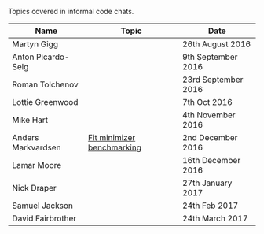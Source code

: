 Topics covered in informal code chats.

Name | Topic | Date
--- | --- | ---
Martyn Gigg | |  26th August 2016
Anton Picardo-Selg | | 9th September 2016  
Roman Tolchenov | | 23rd September 2016
Lottie Greenwood | | 7th Oct 2016
Mike Hart | | 4th November 2016
Anders Markvardsen | [Fit minimizer benchmarking](MaterialPresented/Fit-minimizer-benchmarking-2ndDec2016-markvardsen.pptx) | 2nd December 2016
Lamar Moore | | 16th December 2016
Nick Draper | | 27th January 2017
Samuel Jackson | | 24th Feb 2017
David Fairbrother | | 24th March 2017
